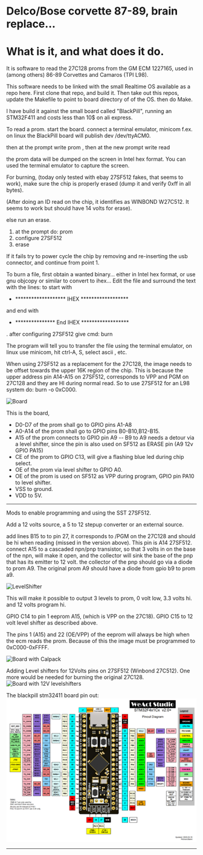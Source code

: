 # Delco/Bose corvette 87-89, brain replace...

What is it, and what does it do.
================================
It is software to read the 27C128 proms from the GM ECM 1227165, used
in (among others) 86-89 Corvettes and Camaros (TPI L98).

This software needs to be linked with the small Realtime OS available as a
repo here. First clone that repo, and build it. Then
take out this repos, update the Makefile to point to board directory of
of the OS. then do Make.

I have build it against the small board called "BlackPill", running an
STM32F411 and costs less than 10$ on ali express.

To read a prom. start the board. connect a terminal emulator, minicom f.ex.
on linux the BlackPill board will publish dev /dev/ttyACM0.

then at the prompt write prom <CR>, then at the new prompt
write read <CR>

the prom data will be dumped on the screen in Intel hex format.
You can used the terminal emulator to capture the screen.

For burning, (today only tested with ebay 27SF512 fakes, that seems to work),
make sure the chip is properly erased (dump it and verify 0xff in all bytes).

(After doing an ID read on the chip, it identifies as WINBOND W27C512.
It seems to work but should have 14 volts for erase).

else run an erase.

1. at the prompt do: prom<CR>
2. configure 27SF512<CR>
3. erase

If it fails try to power cycle the chip by removing and re-inserting the
usb connector, and continue from point 1.

To burn a file, first obtain a wanted binary...
either in Intel hex format, or use gnu objcopy or similar to convert to
ihex...
Edit the file and surround the text with the lines:
to start with
- ******************* IHEX ******************

and end with
- *************** End IHEX ******************

. after configuring 27SF512
give cmd: burn<CR>

The program will tell you to transfer the file using the terminal emulator,
on linux use minicom, hit ctrl-A, S, select ascii , etc.

When using 27SF512 as a replacement for the 27C128, the image needs to be
offset towards the upper 16K region of the chip. This is because the upper
address pin A14-A15 on 27SF512, corresponds to VPP and PGM on 27C128 and they
are HI during normal read. So to use 27SF512  for an L98 system do:
burn -o 0xC000<CR>.

![Board](./pics/259596032_1619722048384723_8285664125914974745_n.jpg?raw=true "Board")

This is the board,
- D0-D7 of the prom shall go to GPIO pins A1-A8
- A0-A14 of the prom shall go to GPIO pins B0-B10,B12-B15.
- A15 of the prom connects to GPIO pin A9
-- B9 to A9 needs a detour via a level shifter, since the pin is also used on SF512
   as ERASE pin (A9 12v GPIO PA15)
- CE of the prom to GPIO C13, will give a flashing blue led during chip select.
- OE of the prom via level shifter to GPIO A0.
- OE of the prom is used on SF512 as VPP during program, GPIO pin PA10 to level shifter.
- VSS to ground.
- VDD to 5V.


----------------------------------

Mods to enable programming and using the SST 27SF512.

Add a 12 volts source, a 5 to 12 stepup converter or an external source.

add lines B15 to to pin 27, it corresponds to /PGM on the 27C128 and
should be hi when reading (missed in the version above).
This pin is A14 27SF512.
connect A15 to a cascaded npn/pnp transistor, so that 3 volts in on
the base of the npn, will make it open, and the collector will sink the
base of the pnp that has its emitter to 12 volt. the collector of the
pnp should go via a diode to prom A9. The original prom A9 should have a
diode from gpio b9 to prom a9.

![LevelShifter](./pics/levelshift.png?raw=true "levelshifter")

This will make it possible to output 3 levels to prom, 0 volt low, 3.3 volts hi.
and 12 volts program hi.

GPIO C14 to pin 1 eeprom A15, (which is VPP on the 27C18).
GPIO C15 to 12 volt level shifter as described above.

The pins 1 (A15) and 22 (OE/VPP) of the eeprom will always be high
when the ecm reads the prom.
Because of this the image must be programmed to 0xC000-0xFFFF.

![Board with Calpack](./pics/259091404_477744637000775_3731667812235962616_n.jpg?raw=true "Bord with Calpack")

Adding Level shifters for 12Volts pins on 27SF512 (Winbond 27C512).
One more would be needed for burning the original 27C128.
![Board with 12V levelshifters](./pics/264455280_726742265382862_1499498962192463802_n.jpg?raw=true "Bord with 12V level shifters")



The blackpill stm32411 board pin out:
![Blackpill](./pics/STM32F4x1_PinoutDiagram_RichardBalint.png?raw=true "stm32f411 blackpill")

-------------------------------------------------------
